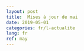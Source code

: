 ```yaml
---
layout: post
title:  Mises à jour de mai
date: 2019-05-01
categories: fr/l-actualite
lang: fr
ref: may
---
```

